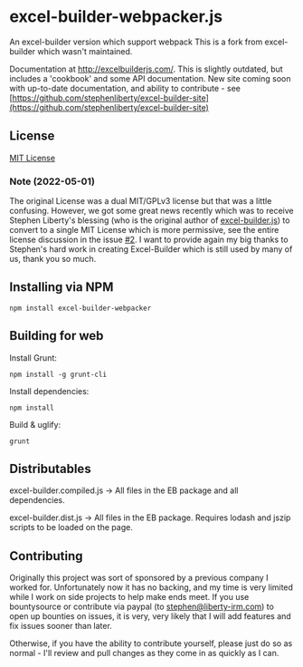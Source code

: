 excel-builder-webpacker.js
================
An excel-builder version which support webpack
This is a fork from excel-builder which wasn't maintained.

Documentation at http://excelbuilderjs.com/. This is slightly outdated, but includes a 'cookbook' and some
API documentation. New site coming soon with up-to-date documentation, and ability to contribute - see [https://github.com/stephenliberty/excel-builder-site](https://github.com/stephenliberty/excel-builder-site)

## License
[MIT License](LICENSE.md)

### Note (2022-05-01)

The original License was a dual MIT/GPLv3 license but that was a little confusing. However, we got some great news recently which was to receive Stephen Liberty's blessing (who is the original author of [excel-builder.js](https://github.com/stephenliberty/excel-builder.js)) to convert to a single MIT License which is more permissive, see the entire license discussion in the issue [#2](https://github.com/ghiscoding/excel-builder.js/issues/2#issuecomment-1114279973). I want to provide again my big thanks to Stephen's hard work in creating Excel-Builder which is still used by many of us, thank you so much.

Installing via NPM
------------------

	npm install excel-builder-webpacker


Building for web
----------------

Install Grunt:

	npm install -g grunt-cli

Install dependencies:

	npm install

Build & uglify:

	grunt

Distributables
---------------
excel-builder.compiled.js -> All files in the EB package and all dependencies.

excel-builder.dist.js -> All files in the EB package. Requires lodash and jszip scripts to be loaded on the page.

Contributing
-------------

Originally this project was sort of sponsored by a previous company I worked for. Unfortunately now it has no backing, and my time is very limited while I work on side projects to help make ends meet. If you use bountysource or contribute via paypal (to stephen@liberty-irm.com) to open up bounties on issues, it is very, very likely that I will add features and fix issues sooner than later.

Otherwise, if you have the ability to contribute yourself, please just do so as normal - I'll review and pull changes as they come in as quickly as I can.
